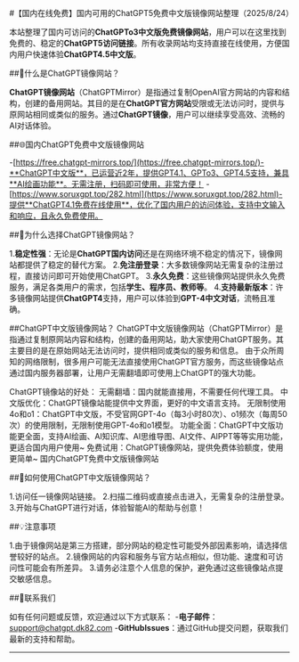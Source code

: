 #【国内在线免费】国内可用的ChatGPT5免费中文版镜像网站整理（2025/8/24）

本站整理了国内可访问的**ChatGPTo3中文版免费镜像网站**，用户可以在这里找到免费的、稳定的**ChatGPT5访问链接**。所有收录网站均支持直接在线使用，方便国内用户快速体验**ChatGPT4.5中文版**。

##🧐什么是ChatGPT镜像网站？

**ChatGPT镜像网站**（ChatGPTMirror）是指通过复制OpenAI官方网站的内容和结构，创建的备用网站。其目的是在**ChatGPT官方网站**受限或无法访问时，提供与原网站相同或类似的服务。通过**ChatGPT镜像**，用户可以继续享受高效、流畅的AI对话体验。

##🌐国内ChatGPT免费中文版镜像网站

-[https://free.chatgpt-mirrors.top/](https://free.chatgpt-mirrors.top/)-**ChatGPT中文版**，已运营近2年，提供GPT4.1、GPTo3、GPT4.5支持，兼具**AI绘画功能**。无需注册，扫码即可使用，非常方便！
-[https://www.soruxgpt.top/282.html](https://www.soruxgpt.top/282.html)-提供**ChatGPT4.1免费在线使用**，优化了国内用户的访问体验，支持中文输入和响应，且永久免费使用。

##🚀为什么选择ChatGPT镜像网站？

1.**稳定性强**：无论是**ChatGPT国内访问**还是在网络环境不稳定的情况下，镜像网站都提供了稳定的替代方案。
2.**免注册登录**：大多数镜像网站无需复杂的注册过程，直接访问即可开始使用ChatGPT。
3.**永久免费**：这些镜像网站提供永久免费服务，满足各类用户的需求，包括**学生、程序员、教师等**。
4.**支持最新版本**：许多镜像网站提供**ChatGPT4**支持，用户可以体验到**GPT-4中文对话**，流畅且准确。

##ChatGPT中文版镜像网站？
ChatGPT中文版镜像网站（ChatGPTMirror）是指通过复制原网站内容和结构，创建的备用网站，助大家使用ChatGPT服务。其主要目的是在原始网站无法访问时，提供相同或类似的服务和信息。
由于众所周知的网络限制，很多用户可能无法直接使用ChatGPT官方服务，而这些镜像站点通过国内服务器部署，让用户无需翻墙即可使用上ChatGPT的强大功能。

ChatGPT镜像站的好处：
无需翻墙：国内就能直接用，不需要任何代理工具。
中文版优化：ChatGPT镜像站能提供中文界面，更好的中文语言支持。
无限制使用4o和o1：ChatGPT中文版，不受官网GPT-4o（每3小时80次）、o1频次（每周50次）的使用限制，无限制使用GPT-4o和o1模型。
功能全面：ChatGPT中文版功能更全面，支持AI绘画、AI知识库、AI思维导图、AI文件、AIPPT等等实用功能，更适合国内用户使用~
免费试用：ChatGPT镜像网站，提供免费体验额度，使用更简单~
国内ChatGPT免费中文版镜像网站

##💬如何使用ChatGPT中文版镜像网站？

1.访问任一镜像网站链接。
2.扫描二维码或直接点击进入，无需复杂的注册登录。
3.开始与ChatGPT进行对话，体验智能AI的帮助与创意！

##💡注意事项

1.由于镜像网站是第三方搭建，部分网站的稳定性可能受外部因素影响，请选择信誉较好的站点。
2.镜像网站的内容和服务与官方站点相似，但功能、速度和可访问性可能会有所差异。
3.请务必注意个人信息的保护，避免通过这些镜像站点提交敏感信息。

##📨联系我们

如有任何问题或反馈，欢迎通过以下方式联系：
-**电子邮件**：[support@chatgpt.dk82.com](mailto:support@chatgpt.dk82.com)
-**GitHubIssues**：通过GitHub提交问题，获取我们最新的支持和帮助。

---
